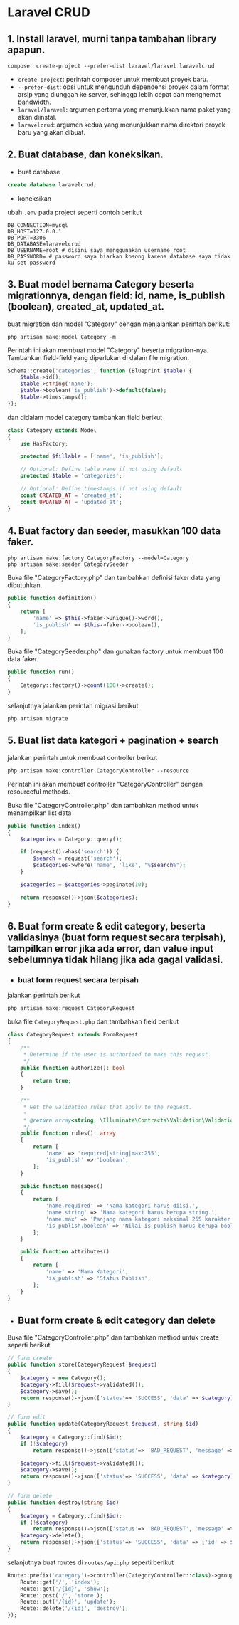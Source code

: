 # Laravel CRUD

## 1. Install laravel, murni tanpa tambahan library apapun.
``` shell
composer create-project --prefer-dist laravel/laravel laravelcrud
```
- `create-project`: perintah composer untuk membuat proyek baru.
- `--prefer-dist`: opsi untuk mengunduh dependensi proyek dalam format arsip yang diunggah ke server, sehingga lebih cepat dan menghemat bandwidth.
- `laravel/laravel`: argumen pertama yang menunjukkan nama paket yang akan diinstal.
- `laravelcrud`: argumen kedua yang menunjukkan nama direktori proyek baru yang akan dibuat.


## 2. Buat database, dan koneksikan.
- buat database
``` sql
create database laravelcrud;
```
- koneksikan

ubah `.env` pada project seperti contoh berikut

``` env
DB_CONNECTION=mysql
DB_HOST=127.0.0.1
DB_PORT=3306
DB_DATABASE=laravelcrud
DB_USERNAME=root # disini saya menggunakan username root
DB_PASSWORD= # password saya biarkan kosong karena database saya tidak ku set password
```

## 3. Buat model bernama Category beserta migrationnya, dengan field: id, name, is_publish (boolean), created_at, updated_at.


buat migration dan model "Category" dengan menjalankan perintah berikut:
``` shell
php artisan make:model Category -m
```

Perintah ini akan membuat model "Category" beserta migration-nya. Tambahkan field-field yang diperlukan di dalam file migration. 
``` php
Schema::create('categories', function (Blueprint $table) {
    $table->id();
    $table->string('name');
    $table->boolean('is_publish')->default(false);
    $table->timestamps();
});
```

dan didalam model category tambahkan field berikut 
``` php
class Category extends Model
{
    use HasFactory;

    protected $fillable = ['name', 'is_publish'];

    // Optional: Define table name if not using default
    protected $table = 'categories';

    // Optional: Define timestamps if not using default
    const CREATED_AT = 'created_at';
    const UPDATED_AT = 'updated_at';
}
```

## 4. Buat factory dan seeder, masukkan 100 data faker.
``` shell
php artisan make:factory CategoryFactory --model=Category
php artisan make:seeder CategorySeeder
```
Buka file "CategoryFactory.php" dan tambahkan definisi faker data yang dibutuhkan.
```php
public function definition()
{
    return [
        'name' => $this->faker->unique()->word(),
        'is_publish' => $this->faker->boolean(),
    ];
}
```
Buka file "CategorySeeder.php" dan gunakan factory untuk membuat 100 data faker. 
```php
public function run()
{
    Category::factory()->count(100)->create();
}
```
selanjutnya jalankan perintah migrasi berikut
``` shel
php artisan migrate
```

## 5. Buat list data kategori + pagination + search
jalankan perintah untuk membuat controller berikut
```shell
php artisan make:controller CategoryController --resource
```
Perintah ini akan membuat controller "CategoryController" dengan resourceful methods.

Buka file "CategoryController.php" dan tambahkan method untuk menampilkan list data 
```php
public function index()
{
    $categories = Category::query();

    if (request()->has('search')) {
        $search = request('search');
        $categories->where('name', 'like', "%$search%");
    }

    $categories = $categories->paginate(10);

    return response()->json($categories);
}
```

## 6. Buat form create & edit category, beserta validasinya (buat form request secara terpisah), tampilkan error jika ada error, dan value input sebelumnya tidak hilang jika ada gagal validasi.

- ### buat form request secara terpisah
jalankan perintah berikut
```shell
php artisan make:request CategoryRequest
```
buka file `CategoryRequest.php` dan tambahkan field berikut
```php
class CategoryRequest extends FormRequest
{
    /**
     * Determine if the user is authorized to make this request.
     */
    public function authorize(): bool
    {
        return true;
    }

    /**
     * Get the validation rules that apply to the request.
     *
     * @return array<string, \Illuminate\Contracts\Validation\ValidationRule|array|string>
     */
    public function rules(): array
    {
        return [
            'name' => 'required|string|max:255',
            'is_publish' => 'boolean',
        ];
    }

    public function messages()
    {
        return [
            'name.required' => 'Nama kategori harus diisi.',
            'name.string' => 'Nama kategori harus berupa string.',
            'name.max' => 'Panjang nama kategori maksimal 255 karakter.',
            'is_publish.boolean' => 'Nilai is_publish harus berupa boolean.',
        ];
    }

    public function attributes()
    {
        return [
            'name' => 'Nama Kategori',
            'is_publish' => 'Status Publish',
        ];
    }
}
```

- ## Buat form create & edit category dan delete

Buka file "CategoryController.php" dan tambahkan method untuk create seperti berikut
```php
// form create
public function store(CategoryRequest $request)
{
    $category = new Category();
    $category->fill($request->validated());
    $category->save();
    return response()->json(['status'=> 'SUCCESS', 'data' => $category]);
}

// form edit
public function update(CategoryRequest $request, string $id)
{
    $category = Category::find($id);
    if (!$category) 
        return response()->json(['status'=> 'BAD_REQUEST', 'message' => 'Data tidak ditemukan.'], 400);

    $category->fill($request->validated());
    $category->save();
    return response()->json(['status'=> 'SUCCESS', 'data' => $category]);
}

// form delete
public function destroy(string $id)
{
    $category = Category::find($id);
    if (!$category) 
        return response()->json(['status'=> 'BAD_REQUEST', 'message' => 'Data tidak ditemukan.'], 400);
    $category->delete();
    return response()->json(['status'=> 'SUCCESS', 'data' => ['id' => $id]]);
}
``` 

selanjutnya buat routes di `routes/api.php` seperti berikut
```php
Route::prefix('category')->controller(CategoryController::class)->group(function () {
    Route::get('/', 'index');
    Route::get('/{id}', 'show');
    Route::post('/', 'store');
    Route::put('/{id}', 'update');
    Route::delete('/{id}', 'destroy');
});
```